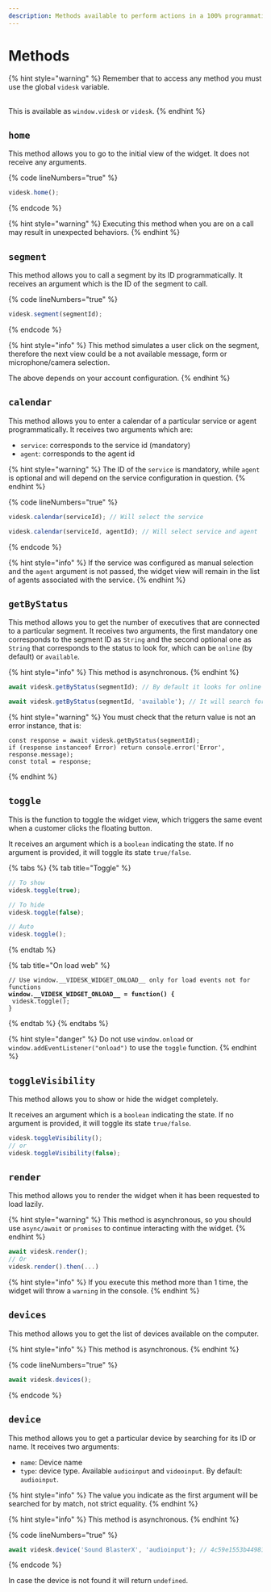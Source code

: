```yaml
---
description: Methods available to perform actions in a 100% programmatic way
---
```


# Methods

{% hint style="warning" %}
Remember that to access any method you must use the global `videsk` variable.

\
This is available as `window.videsk` or `videsk`.
{% endhint %}

## `home`

This method allows you to go to the initial view of the widget. It does not receive any arguments.

{% code lineNumbers="true" %}
```javascript
videsk.home();
```
{% endcode %}

{% hint style="warning" %}
Executing this method when you are on a call may result in unexpected behaviors.
{% endhint %}

## `segment`

This method allows you to call a segment by its ID programmatically. It receives an argument which is the ID of the segment to call.

{% code lineNumbers="true" %}
```javascript
videsk.segment(segmentId);
```
{% endcode %}

{% hint style="info" %}
This method simulates a user click on the segment, therefore the next view could be a not available message, form or microphone/camera selection.



The above depends on your account configuration.
{% endhint %}

## `calendar`

This method allows you to enter a calendar of a particular service or agent programmatically. It receives two arguments which are:

* `service`: corresponds to the service id (mandatory)
* `agent`: corresponds to the agent id

{% hint style="warning" %}
The ID of the `service` is mandatory, while `agent` is optional and will depend on the service configuration in question.
{% endhint %}

{% code lineNumbers="true" %}
```javascript
videsk.calendar(serviceId); // Will select the service

videsk.calendar(serviceId, agentId); // Will select service and agent
```
{% endcode %}

{% hint style="info" %}
If the service was configured as manual selection and the `agent` argument is not passed, the widget view will remain in the list of agents associated with the service.
{% endhint %}

## `getByStatus`

This method allows you to get the number of executives that are connected to a particular segment. It receives two arguments, the first mandatory one corresponds to the segment ID as `String` and the second optional one as `String` that corresponds to the status to look for, which can be `online` (by default) or `available`.

{% hint style="info" %}
This method is asynchronous.
{% endhint %}

```javascript
await videsk.getByStatus(segmentId); // By default it looks for online

await videsk.getByStatus(segmentId, 'available'); // It will search for available
```

{% hint style="warning" %}
You must check that the return value is not an error instance, that is:

```
const response = await videsk.getByStatus(segmentId);
if (response instanceof Error) return console.error('Error', response.message);
const total = response;
```
{% endhint %}

## `toggle`

This is the function to toggle the widget view, which triggers the same event when a customer clicks the floating button.

It receives an argument which is a `boolean` indicating the state. If no argument is provided, it will toggle its state `true/false`.

{% tabs %}
{% tab title="Toggle" %}
```javascript
// To show
videsk.toggle(true);

// To hide
videsk.toggle(false);

// Auto
videsk.toggle();
```
{% endtab %}

{% tab title="On load web" %}
<pre class="language-javascript"><code class="lang-javascript">// Use window.__VIDESK_WIDGET_ONLOAD__ only for load events not for functions
<strong>window.__VIDESK_WIDGET_ONLOAD__ = function() {
</strong> videsk.toggle();
}
</code></pre>
{% endtab %}
{% endtabs %}

{% hint style="danger" %}
Do not use `window.onload` or `window.addEventListener("onload")` to use the `toggle` function.
{% endhint %}

## `toggleVisibility`

This method allows you to show or hide the widget completely.

It receives an argument which is a `boolean` indicating the state. If no argument is provided, it will toggle its state `true/false`.

```javascript
videsk.toggleVisibility();
// or
videsk.toggleVisibility(false);
```

## `render`

This method allows you to render the widget when it has been requested to load lazily.

{% hint style="warning" %}
This method is asynchronous, so you should use `async/await` or `promises` to continue interacting with the widget.
{% endhint %}

```javascript
await videsk.render();
// Or
videsk.render().then(...)
```

{% hint style="info" %}
If you execute this method more than 1 time, the widget will throw a `warning` in the console.
{% endhint %}

## `devices`

This method allows you to get the list of devices available on the computer.

{% hint style="info" %}
This method is asynchronous.
{% endhint %}

{% code lineNumbers="true" %}
```javascript
await videsk.devices();
```
{% endcode %}

## `device`

This method allows you to get a particular device by searching for its ID or name. It receives two arguments:

* `name`: Device name
* `type`: device type. Available `audioinput` and `videoinput`. By default: `audioinput`.

{% hint style="info" %}
The value you indicate as the first argument will be searched for by match, not strict equality.
{% endhint %}

{% hint style="info" %}
This method is asynchronous.
{% endhint %}

{% code lineNumbers="true" %}
```javascript
await videsk.device('Sound BlasterX', 'audioinput'); // 4c59e1553b44981af704f3778bc75c8bfbeabf0849b4357c4e9222104f1a794
```
{% endcode %}

In case the device is not found it will return `undefined`.